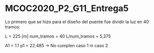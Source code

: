 # MCOC2020_P2_G11_Entrega5

Lo primero que se hizo para el diseño del puente fue dividir la luz en 40 tramos:

L = 225 [m]
num_tramos = 40
L/num_tramos = 5,375
 
A1 = 1.1 
p1 = 22.485 -> No cumplen caso 1 ni caso 2
